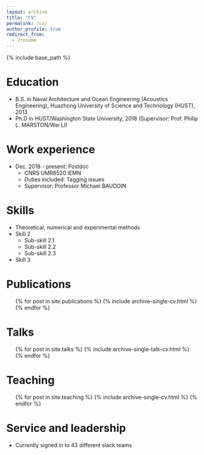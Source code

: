 ```yaml
---
layout: archive
title: "CV"
permalink: /cv/
author_profile: true
redirect_from:
  - /resume
---
```


{% include base_path %}

Education
======
* B.S. in Naval Architecture and Ocean Engineering (Acoustics Engineering), Huazhong University of Science and Technology (HUST), 2013
* Ph.D in HUST/Washington State University, 2018 (Supervisor: Prof. Philip L. MARSTON/Wei LI)

Work experience
======
* Dec. 2018 - present: Postdoc
  * CNRS UMR8520 IEMN
  * Duties included: Tagging issues
  * Supervisor: Professor Michael BAUDOIN

  
Skills
======
* Theoretical, numerical and experimental methods
* Skill 2
  * Sub-skill 2.1
  * Sub-skill 2.2
  * Sub-skill 2.3
* Skill 3

Publications
======
  <ul>{% for post in site.publications %}
    {% include archive-single-cv.html %}
  {% endfor %}</ul>
  
Talks
======
  <ul>{% for post in site.talks %}
    {% include archive-single-talk-cv.html %}
  {% endfor %}</ul>
  
Teaching
======
  <ul>{% for post in site.teaching %}
    {% include archive-single-cv.html %}
  {% endfor %}</ul>
  
Service and leadership
======
* Currently signed in to 43 different slack teams
